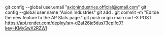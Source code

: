 git config --global user.email "axionindustries.official@gmail.com"
git config --global user.name "Axion Industries"
git add .
git commit -m "Editde the new feature to the AP Stats page."
git push origin main
curl -X POST https://api.render.com/deploy/srv-d2af26je5dus73cplfc0?key=KMySwX2RZWI